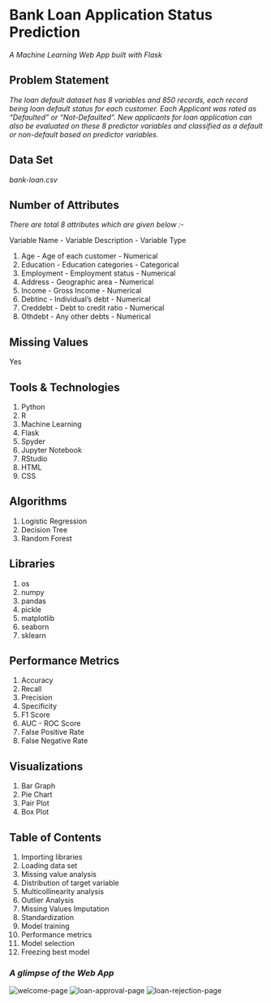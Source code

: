 # Bank Loan Application Status Prediction

*A Machine Learning Web App built with Flask*

## Problem Statement
*The loan default dataset has 8 variables and 850 records, each record being loan default status for each customer. Each Applicant was rated as “Defaulted” or “Not-Defaulted”. New applicants for loan application can also be evaluated on these 8 predictor variables and classified as a default or non-default based on predictor variables.*

## Data Set
*bank-loan.csv*

## Number of Attributes
*There are total 8 attributes which are given below :-*

   Variable Name - Variable Description - Variable Type
1. Age           - Age of each customer - Numerical
2. Education     - Education categories - Categorical
3. Employment    - Employment status    - Numerical
4. Address       - Geographic area      - Numerical
5. Income        - Gross Income         - Numerical
6. Debtinc       - Individual’s debt    - Numerical
7. Creddebt      - Debt to credit ratio - Numerical
8. Othdebt       - Any other debts      - Numerical

## Missing Values
Yes

## Tools & Technologies
1. Python
2. R
3. Machine Learning
4. Flask
5. Spyder
6. Jupyter Notebook
7. RStudio
8. HTML
9. CSS

## Algorithms
1. Logistic Regression
2. Decision Tree
3. Random Forest

## Libraries
1. os
2. numpy
3. pandas
4. pickle
5. matplotlib
6. seaborn
7. sklearn

## Performance Metrics
1. Accuracy
2. Recall
3. Precision
4. Specificity
5. F1 Score
6. AUC - ROC Score
7. False Positive Rate
8. False Negative Rate

## Visualizations
1. Bar Graph
2. Pie Chart
3. Pair Plot
4. Box Plot

## Table of Contents
1.  Importing libraries
2.  Loading data set
3.  Missing value analysis
4.  Distribution of target variable
5.  Multicollinearity analysis
6.  Outlier Analysis
7.  Missing Values Imputation
8.  Standardization
9.  Model training
10. Performance metrics
11. Model selection
12. Freezing best model

### *A glimpse of the Web App*

![welcome-page](https://user-images.githubusercontent.com/68144553/88032362-785c5180-cb5b-11ea-9767-dead52af9fd6.JPG)
![loan-approval-page](https://user-images.githubusercontent.com/68144553/88032349-75f9f780-cb5b-11ea-957b-3e4bb10a183a.JPG)
![loan-rejection-page](https://user-images.githubusercontent.com/68144553/88032356-77c3bb00-cb5b-11ea-9f53-10d2344c0263.JPG)
